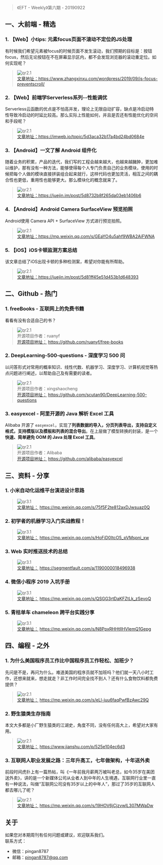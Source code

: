 > 《EFT - Weekly》第六期 - 20190922

## 一、大前端 - 精选

### 1. 【Web】小tips: 元素focus页面不滚动不定位的JS处理

有时候我们希望元素被focus的时候页面不发生滚动，我们预期的目标是：按钮focus，然后无论按钮在不在屏幕显示区内，都不会发现浏览器的滚动重定位。如何实现呢？

> ![qr2.1](http://eftcdn.exexm.com/weekly/20190915/20190915_qr1.1.png)   
> [文章地址：](https://www.zhangxinxu.com/wordpress/2019/09/js-focus-preventscroll/)https://www.zhangxinxu.com/wordpress/2019/09/js-focus-preventscroll/


### 2. 【Web】前端学Serverless系列--性能调优

Serverless云函数的优点是不怕高并发，理论上无限自动扩容，缺点是冷启动特性导致冷启动的时延比较高。那么实际上性能如何，并且是否还有性能优化的空间和手段呢？

> ![qr2.1](http://eftcdn.exexm.com/weekly/20190915/20190915_qr1.2.png)   
> [文章地址：](https://imweb.io/topic/5d3aca32b17a4bd24bd0684e)https://imweb.io/topic/5d3aca32b17a4bd24bd0684e

### 3. 【Android】一文了解 Android 组件化

随着业务的积累，产品的迭代，我们写的工程会越来越大，也越来越臃肿，更加难以维护，那有没有一种方法，能够使得每个人专门负责自己的业务模块，使用的时候把每个人做的模块直接拼装组合起来就行，这样代码也更加灵活，相互之间的耦合性也更低，重用性也能够更大。那么模块化的概念就来了。

> ![qr2.1](http://eftcdn.exexm.com/weekly/20190915/20190915_qr1.3.png)   
> [文章地址：](https://juejin.im/post/5d8732b8f265da03eb1406b6)https://juejin.im/post/5d8732b8f265da03eb1406b6

### 4. 【Android】Android Camera SurfaceView 预览拍照

Android使用 Camera API + SurfaceView 方式进行预览拍照。

> ![qr2.1](http://eftcdn.exexm.com/weekly/20190915/20190915_qr1.4.png)   
> [文章地址：](https://mp.weixin.qq.com/s/GEaYO4u5ahf9WBA2AiFWNA)https://mp.weixin.qq.com/s/GEaYO4u5ahf9WBA2AiFWNA

### 5. 【iOS】iOS卡顿监测方案总结

该文章总结了iOS出现卡顿的多种检测案，希望对你能有所帮助。

> ![qr2.1](http://eftcdn.exexm.com/weekly/20190915/20190915_qr1.5.png)   
> [文章地址：](https://juejin.im/post/5d81ff45e51d453b1d648393)https://juejin.im/post/5d81ff45e51d453b1d648393


## 二、Github - 热门

### 1. freeBooks - 互联网上的免费书籍

看看有没有合适自己的书？

> ![qr2.1](http://eftcdn.exexm.com/weekly/20190915/20190915_qr2.1.png)     
> 开源项目作者：ruanyf      
> [开源项目地址：](https://github.com/ruanyf/free-books) https://github.com/ruanyf/free-books  

### 2. DeepLearning-500-questions - 深度学习 500 问

以问答形式对常用的概率知识、线性代数、机器学习、深度学习、计算机视觉等热点问题进行阐述，以帮助自己及有需要的读者。

> ![qr2.1](http://eftcdn.exexm.com/weekly/20190915/20190915_qr2.2.png)     
> 开源项目作者：xingshaocheng        
> [开源项目地址：](https://github.com/scutan90/DeepLearning-500-questions) https://github.com/scutan90/DeepLearning-500-questions 

### 3. easyexcel - 阿里开源的 Java 解析 Excel 工具

Alibaba 开源了 `easyexcel`，实现了**列表数据的导入，分页列表导出，支持自定义格式，支持模版以及模板和列表的混合导出**。在上层做了模型转换的封装，是一个**快速、简单避免 OOM 的 Java 处理 Excel 工具**。

> ![qr2.1](http://eftcdn.exexm.com/weekly/20190915/20190915_qr2.3.png)     
> 开源项目作者：Alibaba     
> [开源项目地址：](https://github.com/alibaba/easyexcel) https://github.com/alibaba/easyexcel   

## 三、资料 - 分享

### 1. 小米自动化运维平台演进设计思路

> ![qr3.1](http://eftcdn.exexm.com/weekly/20190915/20190915_qr3.1.png)   
> [文章地址：](https://mp.weixin.qq.com/s/75f5F2te812axDJwsuaz0Q) https://mp.weixin.qq.com/s/75f5F2te812axDJwsuaz0Q


### 2. 初学者的机器学习入门实战教程！

> ![qr3.1](http://eftcdn.exexm.com/weekly/20190915/20190915_qr3.2.png)   
> [文章地址：](https://mp.weixin.qq.com/s/HoFiD0ItcO5_pVMspni_xw) https://mp.weixin.qq.com/s/HoFiD0ItcO5_pVMspni_xw

### 3. Web 实时推送技术的总结

> ![qr3.1](http://eftcdn.exexm.com/weekly/20190915/20190915_qr3.3.png)   
> [文章地址：](https://segmentfault.com/a/1190000018496938) https://segmentfault.com/a/1190000018496938

### 4. 微信小程序 2019 入坑手册

> ![qr3.1](http://eftcdn.exexm.com/weekly/20190915/20190915_qr3.4.png)   
> [文章地址：](https://mp.weixin.qq.com/s/QSGG3rtDaKFZtLk_zSevoQ) https://mp.weixin.qq.com/s/QSGG3rtDaKFZtLk_zSevoQ

### 5. 青桔单车 chameleon 跨平台实践分享

> ![qr3.1](http://eftcdn.exexm.com/weekly/20190915/20190915_qr3.5.png)   
> [文章地址：](https://mp.weixin.qq.com/s/N8PpxRHHtlIHVlemQ1Gepg) https://mp.weixin.qq.com/s/N8PpxRHHtlIHVlemQ1Gepg

## 四、编程 - 之外

### 1. 为什么美国程序员工作比中国程序员工作轻松、加班少？

先问是不是，再问为什么。难道美国的程序员就不加班吗？他们就一天八小时工作，还想来就来，想走就走？非工作时间完全找不到人？还有什么食物饮料都免费提供？

> ![qr2.1](http://eftcdn.exexm.com/weekly/20190915/20190915_qr4.1.png)   
> [文章地址：](https://mp.weixin.qq.com/s/eLl-juu6faqPwfBzAwc29Q) https://mp.weixin.qq.com/s/eLl-juu6faqPwfBzAwc29Q


### 2. 野生猿类生存指南

本文大多都是小厂野生猿类的江湖史，角度不同，没有任何高大上，希望对大家有用。

> ![qr2.1](http://eftcdn.exexm.com/weekly/20190915/20190915_qr4.2.png)   
> [文章地址：](https://www.jianshu.com/p/525e104ec6d3) https://www.jianshu.com/p/525e104ec6d3


### 3. 互联网人职业发展之路：三年升高工，七年做架构，十年送外卖

前段时间虎扑上有一篇热帖，叫《一年前我月薪两万被叫老总，如今35岁在美团送外卖》，讲的是一个新媒体公司从业者人到中年的人生境遇，互联网行业里一直有一种说法，叫做“互联网公司没有35岁以上的中年人”，那过了35岁的互联网人都去哪儿了呢？

> ![qr2.1](http://eftcdn.exexm.com/weekly/20190915/20190915_qr4.3.png)   
> [文章地址：](https://mp.weixin.qq.com/s/19HOV6jCjzvwIL307MWaDw) https://mp.weixin.qq.com/s/19HOV6jCjzvwIL307MWaDw


## 关于

如果您对本期周刊有任何问题或建议，欢迎联系我们。   
联系方式：   
* 微信：pingan8787
* 邮箱：pingan8787@qq.com
